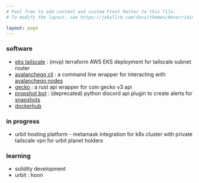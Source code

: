 ```yaml
---
# Feel free to add content and custom Front Matter to this file.
# To modify the layout, see https://jekyllrb.com/docs/themes/#overriding-theme-defaults

layout: page 
---
```

 
<h3>software</h3>
<ul>
<li><a href="https://registry.terraform.io/modules/fuzzylemma/eks-tailscale/aws/latest">eks tailscale</a> : (mvp) terraform AWS EKS deployment for tailscale subnet router</li>
<li><a href="https://github.com/fuzzylemma/avalanchego-cli">avalanchego cli</a> : a command line wrapper for interacting with <a href="https://github.com/ava-labs/avalanchego/tree/master/api">avalanchego nodes</a></li>
<li><a href="https://lib.rs/crates/gecko">gecko</a> : a rust api wrapper for coin gecko v3 api</li>
<li><a href="https://pypi.org/project/propshot-bot/">propshot bot</a> : (deprecated) python discord api plugin to create alerts for <a href="https://snapshot.org">snapshots</a></li>
<li><a href="https://hub.docker.com/repositories/fuzzylemma">dockerhub</a></li>
</ul>

<h3>in progress</h3>
<ul>
<li>urbit hosting platform - metamask integration for k8s cluster with private tailscale vpn for urbit planet holders</li>
</ul>

<h3>learning</h3>
<ul>
<li>solidity development</li>
<li>urbit : hoon</li>
</ul>
